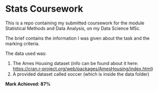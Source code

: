 # Stats Coursework

This is a repo containing my submitted coursework for the module Statistical Methods and Data Analysis, on my Data Science MSc.

The brief contains the information I was given about the task and the marking criteria.

The data used was:
  1. The Ames Housing dataset (info can be found about it here: https://cran.r-project.org/web/packages/AmesHousing/index.html)
  2. A provided dataset called soccer (which is inside the data folder)

**Mark Achieved: 87%**
